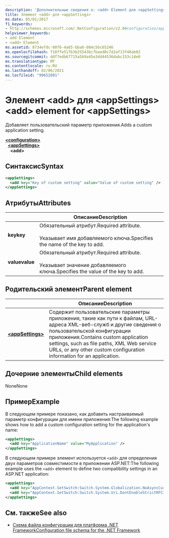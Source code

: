 ```yaml
---
description: 'Дополнительные сведения о: <add> Element для <appSettings>'
title: Элемент <add> для <appSettings>
ms.date: 05/01/2017
f1_keywords:
- http://schemas.microsoft.com/.NetConfiguration/v2.0#configuration/appSettings/add
helpviewer_keywords:
- add Element
- <add> Element
ms.assetid: 8734efdc-00f6-4a65-bba6-084c5bc65246
ms.openlocfilehash: f10ffe517b3b25543bc7baed0c7d2af13f48ab02
ms.sourcegitcommit: ddf7edb67715a5b9a45e3dd44536dabc153c1de0
ms.translationtype: MT
ms.contentlocale: ru-RU
ms.lasthandoff: 02/06/2021
ms.locfileid: "99652891"
---
```

# <a name="add-element-for-appsettings"></a><span data-ttu-id="4ca0a-103">Элемент \<add> для \<appSettings></span><span class="sxs-lookup"><span data-stu-id="4ca0a-103">\<add> element for \<appSettings></span></span>

<span data-ttu-id="4ca0a-104">Добавляет пользовательский параметр приложения.</span><span class="sxs-lookup"><span data-stu-id="4ca0a-104">Adds a custom application setting.</span></span>

[**\<configuration>**](../configuration-element.md)\
&nbsp;&nbsp;[**\<appSettings>**](appsettings-element-for-configuration.md)\
&nbsp;&nbsp;&nbsp;&nbsp;**\<add>**

## <a name="syntax"></a><span data-ttu-id="4ca0a-105">Синтаксис</span><span class="sxs-lookup"><span data-stu-id="4ca0a-105">Syntax</span></span>

```xml
<appSettings>
  <add key="Key of custom setting" value="Value of custom setting" />
</appSettings>
```

## <a name="attributes"></a><span data-ttu-id="4ca0a-106">Атрибуты</span><span class="sxs-lookup"><span data-stu-id="4ca0a-106">Attributes</span></span>

|           | <span data-ttu-id="4ca0a-107">Описание</span><span class="sxs-lookup"><span data-stu-id="4ca0a-107">Description</span></span> |
| --------- | ----------- |
| <span data-ttu-id="4ca0a-108">**key**</span><span class="sxs-lookup"><span data-stu-id="4ca0a-108">**key**</span></span>   | <span data-ttu-id="4ca0a-109">Обязательный атрибут.</span><span class="sxs-lookup"><span data-stu-id="4ca0a-109">Required attribute.</span></span><br><br><span data-ttu-id="4ca0a-110">Указывает имя добавляемого ключа.</span><span class="sxs-lookup"><span data-stu-id="4ca0a-110">Specifies the name of the key to add.</span></span> |
| <span data-ttu-id="4ca0a-111">**value**</span><span class="sxs-lookup"><span data-stu-id="4ca0a-111">**value**</span></span> | <span data-ttu-id="4ca0a-112">Обязательный атрибут.</span><span class="sxs-lookup"><span data-stu-id="4ca0a-112">Required attribute.</span></span><br><br><span data-ttu-id="4ca0a-113">Указывает значение добавляемого ключа.</span><span class="sxs-lookup"><span data-stu-id="4ca0a-113">Specifies the value of the key to add.</span></span> |

## <a name="parent-element"></a><span data-ttu-id="4ca0a-114">Родительский элемент</span><span class="sxs-lookup"><span data-stu-id="4ca0a-114">Parent element</span></span>

|     | <span data-ttu-id="4ca0a-115">Описание</span><span class="sxs-lookup"><span data-stu-id="4ca0a-115">Description</span></span> |
| --- | ----------- |
| [**\<appSettings>**](appsettings-element-for-configuration.md) | <span data-ttu-id="4ca0a-116">Содержит пользовательские параметры приложения, такие как пути к файлам, URL-адреса XML-веб-служб и другие сведения о пользовательской конфигурации приложения.</span><span class="sxs-lookup"><span data-stu-id="4ca0a-116">Contains custom application settings, such as file paths, XML Web service URLs, or any other custom configuration information for an application.</span></span> |

## <a name="child-elements"></a><span data-ttu-id="4ca0a-117">Дочерние элементы</span><span class="sxs-lookup"><span data-stu-id="4ca0a-117">Child elements</span></span>

<span data-ttu-id="4ca0a-118">None</span><span class="sxs-lookup"><span data-stu-id="4ca0a-118">None</span></span>

## <a name="example"></a><span data-ttu-id="4ca0a-119">Пример</span><span class="sxs-lookup"><span data-stu-id="4ca0a-119">Example</span></span>

<span data-ttu-id="4ca0a-120">В следующем примере показано, как добавить настраиваемый параметр конфигурации для имени приложения:</span><span class="sxs-lookup"><span data-stu-id="4ca0a-120">The following example shows how to add a custom configuration setting for the application's name:</span></span>

```xml
<appSettings>
  <add key="ApplicationName" value="MyApplication" />
</appSettings>
```

<span data-ttu-id="4ca0a-121">В следующем примере элемент используется `<add>` для определения двух параметров совместимости в приложении ASP.NET:</span><span class="sxs-lookup"><span data-stu-id="4ca0a-121">The following example uses the `<add>` element to define two compatibility settings in an ASP.NET application:</span></span>

```xml
<appSettings>
  <add key="AppContext.SetSwitch:Switch.System.Globalization.NoAsyncCurrentCulture" value="true" />
  <add key="AppContext.SetSwitch:Switch.System.Uri.DontEnableStrictRFC3986ReservedCharacterSets" value="true" />
</appSettings>
```

## <a name="see-also"></a><span data-ttu-id="4ca0a-122">См. также</span><span class="sxs-lookup"><span data-stu-id="4ca0a-122">See also</span></span>

- [<span data-ttu-id="4ca0a-123">Схема файла конфигурации для платформа .NET Framework</span><span class="sxs-lookup"><span data-stu-id="4ca0a-123">Configuration file schema for the .NET Framework</span></span>](../index.md)
